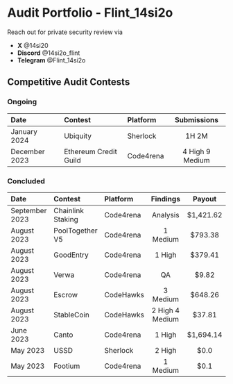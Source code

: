 # Audit Portfolio - Flint_14si2o

Reach out for private security review via

- **X** @14si20
- **Discord** @14si2o_flint 
- **Telegram** @Flint_14si2o


## Competitive Audit Contests

### Ongoing
| Date             | Contest                                                                       | Platform                                                                                 | Submissions | 
|:-------------------|:------------------------------------------------------------------------------|:--------------------------------------------------------------------------------------------|:-------:|
|January 2024  | Ubiquity | Sherlock | 1H 2M  | 
|December 2023  | Ethereum Credit Guild | Code4rena | 4 High 9 Medium  |


### Concluded
| Date             | Contest                                                                       | Platform                                                                                 | Findings | Payout |
|:-------------------|:------------------------------------------------------------------------------|:--------------------------------------------------------------------------------------------|:-------:|:-------:|
|September 2023  | Chainlink Staking | Code4rena | Analysis  | $1,421.62|
|August 2023  | PoolTogether V5 | Code4rena | 1 Medium  | $793.38|
|August 2023  | GoodEntry | Code4rena | 1 High  | $379.41|
|August 2023  | Verwa | Code4rena | QA  | $9.82|
|August 2023  | Escrow | CodeHawks | 3 Medium  | $648.26|
|August 2023  | StableCoin | CodeHawks | 2 High 4 Medium  | $37.81|
|June 2023 | Canto   | Code4rena | 1 High  | $1,694.14|
|May 2023  | USSD    | Sherlock | 2 High  | $0.0|
|May 2023  | Footium | Code4rena | 1 Medium  | $0.1|